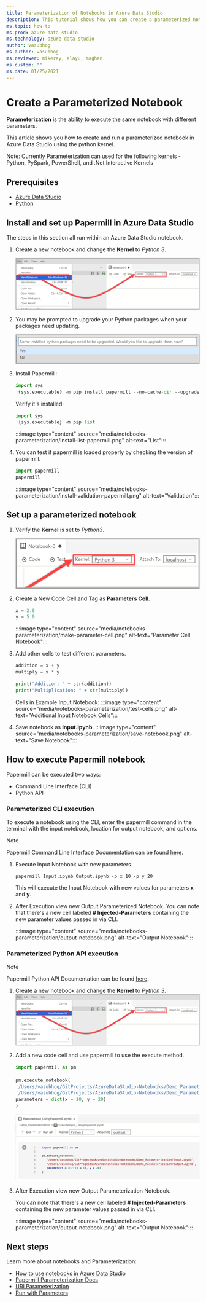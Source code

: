 ```yaml
---
title: Parameterization of Notebooks in Azure Data Studio
description: This tutorial shows how you can create a parameterized notebook in ADS.
ms.topic: how-to
ms.prod: azure-data-studio
ms.technology: azure-data-studio
author: vasubhog
ms.author: vasubhog
ms.reviewer: mikeray, alayu, maghan
ms.custom: ""
ms.date: 01/25/2021
---
```


# Create a Parameterized Notebook

**Parameterization** is the ability to execute the same notebook with different parameters.

This article shows you how to create and run a parameterized notebook in Azure Data Studio using the python kernel.

Note: Currently Parameterization can used for the following kernels - Python, PySpark, PowerShell, and .Net Interactive Kernels

## Prerequisites

- [Azure Data Studio](../download-azure-data-studio.md)
- [Python](https://www.python.org/downloads/)

## Install and set up Papermill in Azure Data Studio

The steps in this section all run within an Azure Data Studio notebook.

1. Create a new notebook and change the **Kernel** to *Python 3*.

   ![New Notebook](media/notebooks-kqlmagic/install-new-notebook.png)

2. You may be prompted to upgrade your Python packages when your packages need updating.

   ![Yes](media/notebooks-kqlmagic/install-python-yes.png)

3. Install Papermill:

   ```python
   import sys
   !{sys.executable} -m pip install papermill --no-cache-dir --upgrade
   ```

   Verify it's installed:

   ```python
   import sys
   !{sys.executable} -m pip list
   ```

   :::image type="content" source="media/notebooks-parameterization/install-list-papermill.png" alt-text="List":::

5. You can test if papermill is loaded properly by checking the version of papermill.

   ```python
   import papermill
   papermill
   ```

   :::image type="content" source="media/notebooks-parameterization/install-validation-papermill.png" alt-text="Validation":::

## Set up a parameterized notebook

1. Verify the **Kernel** is set to *Python3*.

   ![Kernel change](media/notebooks-kqlmagic/change-kernel.png)

2. Create a New Code Cell and Tag as **Parameters Cell**.

   ```python
   x = 2.0
   y = 5.0
   ```

   :::image type="content" source="media/notebooks-parameterization/make-parameter-cell.png" alt-text="Parameter Cell Notebook":::

3. Add other cells to test different parameters.

   ```python
   addition = x + y
   multiply = x * y
   ```

   ```python
   print("Addition: " + str(addition))
   print("Multiplication: " + str(multiply))
   ```

   Cells in Example Input Notebook:
   :::image type="content" source="media/notebooks-parameterization/test-cells.png" alt-text="Additional Input Notebook Cells":::

4. Save notebook as **Input.ipynb**.
   :::image type="content" source="media/notebooks-parameterization/save-notebook.png" alt-text="Save Notebook":::

## How to execute Papermill notebook

Papermill can be executed two ways:

- Command Line Interface (CLI)
- Python API

### Parameterized CLI execution

To execute a notebook using the CLI, enter the papermill command in the terminal with the input notebook, location for output notebook, and options.

> [!Note]
   > Papermill Command Line Interface Documentation can be found [here](https://papermill.readthedocs.io/en/latest/usage-execute.html#execute-via-cli).

1. Execute Input Notebook with new parameters.

   ```shell
   papermill Input.ipynb Output.ipynb -p x 10 -p y 20
   ```

   This will execute the Input Notebook with new values for parameters **x** and **y**.

2. After Execution view new Output Parameterized Notebook.
   You can note that there's a new cell labeled **# Injected-Parameters** containing the new parameter values passed in via CLI.

   :::image type="content" source="media/notebooks-parameterization/output-notebook.png" alt-text="Output Notebook":::

### Parameterized Python API execution

> [!Note]
   > Papermill Python API Documentation can be found [here](https://papermill.readthedocs.io/en/latest/usage-execute.html#execute-via-the-python-api).

1. Create a new notebook and change the **Kernel** to *Python 3*.
   ![New Notebook](media/notebooks-kqlmagic/install-new-notebook.png)

2. Add a new code cell and use papermill to use the execute method.

   ```python
   import papermill as pm

   pm.execute_notebook(
   '/Users/vasubhog/GitProjects/AzureDataStudio-Notebooks/Demo_Parameterization/Input.ipynb',
   '/Users/vasubhog/GitProjects/AzureDataStudio-Notebooks/Demo_Parameterization/Output.ipynb',
   parameters = dict(x = 10, y = 20)
   )
   ```

   ![Papermill Python API Execution](media/notebooks-parameterization/python-api-execute.png)

3. After Execution view new Output Parameterization Notebook.

   You can note that there's a new cell labeled **# Injected-Parameters** containing the new parameter values passed in via CLI.

   :::image type="content" source="media/notebooks-parameterization/output-notebook.png" alt-text="Output Notebook":::

## Next steps

Learn more about notebooks and Parameterization:

- [How to use notebooks in Azure Data Studio](./notebooks-guidance.md)
- [Papermill Parameterization Docs](https://papermill.readthedocs.io/en/latest/index.html)
- [URI Parameterization](docs/azure-data-studio/notebooks/uri-parameterization.md)
- [Run with Parameters](docs/azure-data-studio/notebooks/run-with-parameters.md)